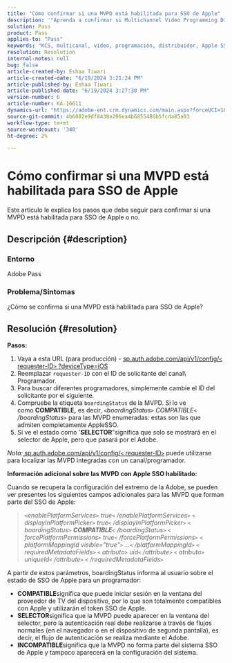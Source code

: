 ```yaml
---
title: "Cómo confirmar si una MVPD está habilitada para SSO de Apple"
description: '"Aprenda a confirmar si Multichannel Video Programming Distributor está habilitado para SSO de Apple".'
solution: Pass
product: Pass
applies-to: "Pass"
keywords: "KCS, multicanal, vídeo, programación, distribuidor, Apple SSO, MVPD, apoyo, selector"
resolution: Resolution
internal-notes: null
bug: false
article-created-by: Eshaa Tiwari
article-created-date: "6/19/2024 3:21:24 PM"
article-published-by: Eshaa Tiwari
article-published-date: "6/19/2024 3:27:30 PM"
version-number: 6
article-number: KA-16611
dynamics-url: "https://adobe-ent.crm.dynamics.com/main.aspx?forceUCI=1&pagetype=entityrecord&etn=knowledgearticle&id=f733c591-4f2e-ef11-840a-6045bd029b18"
source-git-commit: 4b6082e9df8438a206ea4b6855486b5fcda85a03
workflow-type: tm+mt
source-wordcount: '348'
ht-degree: 2%

---
```


# Cómo confirmar si una MVPD está habilitada para SSO de Apple


Este artículo le explica los pasos que debe seguir para confirmar si una MVPD está habilitada para SSO de Apple o no.

## Descripción {#description}


### <b>Entorno</b>

Adobe Pass

### <b>Problema/Síntomas</b>

¿Cómo se confirma si una MVPD está habilitada para SSO de Apple?


## Resolución {#resolution}

<b>Pasos:</b>
1. Vaya a esta URL (para producción) - [sp.auth.adobe.com/api/v1/config/`<` requester-ID`>` ?deviceType=iOS](http://sp.auth.adobe.com/api/v1/config/ABC?deviceType=iOS)
2. Reemplazar `requester-ID` con el ID de solicitante del canal\ Programador.
3. Para buscar diferentes programadores, simplemente cambie el ID del solicitante por el siguiente.
4. Compruebe la etiqueta `boardingStatus` de<b> </b>la MVPD. Si lo ve como <b>COMPATIBLE,</b> es decir, *`<`boardingStatus`>` COMPATIBLE`<` /boardingStatus`>`* para las MVPD enumeradas: estas son las que admiten completamente AppleSSO.
5. Si ve el estado como &#39;<b>SELECTOR</b>&quot;significa que solo se mostrará en el selector de Apple, pero que pasará por el Adobe.


*Nota:*[ sp.auth.adobe.com/api/v1/config/`<` requester-ID`>`](http://sp.auth.adobe.com/api/v1/config/ABC?deviceType=iOS) puede utilizarse para localizar las MVPD integradas con un canal/programador.

<b>Información adicional sobre las MVPD con Apple SSO habilitado:</b>

Cuando se recupera la configuración del extremo de la Adobe, se pueden ver presentes los siguientes campos adicionales para las MVPD que forman parte del SSO de Apple:


> *`<`enablePlatformServices`>` true`<` /enablePlatformServices`>`
> `<` displayInPlatformPicker`>` true`<` /displayInPlatformPicker`>`
> `<` boardingStatus`>` <b>COMPATIBLE</b>`<` /boardingStatus`>`
> `<` forcePlatformPermissions`>` true`<` /forcePlatformPermissions`>`
> `<` platformMappingId visible=&quot;true&quot;`>` ...`<` /platformMappingId`>`
> `<` requiredMetadataFields`>`
> `<` atributo`>` uid`<` /attribute`>`
> `<` atributo`>` uniqueId`<` /attribute`>`
> `<` /requiredMetadataFields`>`*


&#x200B;A partir de estos parámetros, boardingStatus&#x200B; informa al usuario sobre el estado de SSO de Apple para un programador:

- <b>COMPATIBLE</b>significa que puede iniciar sesión en la ventana del proveedor de TV del dispositivo, por lo que son totalmente compatibles con Apple y utilizarán el token SSO de Apple.
- <b>SELECTOR</b>significa que la MVPD puede aparecer en la ventana del selector, pero la autenticación real debe realizarse a través de flujos normales (en el navegador o en el dispositivo de segunda pantalla), es decir, el flujo de autenticación se realiza mediante el Adobe.
- <b>INCOMPATIBLE</b>significa que la MVPD no forma parte del sistema SSO de Apple y tampoco aparecerá en la configuración del sistema.



